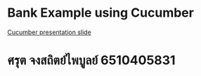 # Bank Example using Cucumber

[Cucumber presentation slide](https://github.com/ladyusa/cucumber-atm/blob/master/cucumber.pdf)

# ศรุต จงสถิตย์ไพบูลย์ 6510405831
